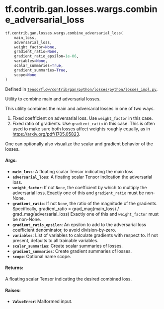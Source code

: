 <div itemscope itemtype="http://developers.google.com/ReferenceObject">
<meta itemprop="name" content="tf.contrib.gan.losses.wargs.combine_adversarial_loss" />
<meta itemprop="path" content="Stable" />
</div>

# tf.contrib.gan.losses.wargs.combine_adversarial_loss

``` python
tf.contrib.gan.losses.wargs.combine_adversarial_loss(
    main_loss,
    adversarial_loss,
    weight_factor=None,
    gradient_ratio=None,
    gradient_ratio_epsilon=1e-06,
    variables=None,
    scalar_summaries=True,
    gradient_summaries=True,
    scope=None
)
```



Defined in [`tensorflow/contrib/gan/python/losses/python/losses_impl.py`](/code/stable/tensorflow/contrib/gan/python/losses/python/losses_impl.py).

Utility to combine main and adversarial losses.

This utility combines the main and adversarial losses in one of two ways.
1) Fixed coefficient on adversarial loss. Use `weight_factor` in this case.
2) Fixed ratio of gradients. Use `gradient_ratio` in this case. This is often
  used to make sure both losses affect weights roughly equally, as in
  https://arxiv.org/pdf/1705.05823.

One can optionally also visualize the scalar and gradient behavior of the
losses.

#### Args:

* <b>`main_loss`</b>: A floating scalar Tensor indicating the main loss.
* <b>`adversarial_loss`</b>: A floating scalar Tensor indication the adversarial loss.
* <b>`weight_factor`</b>: If not `None`, the coefficient by which to multiply the
    adversarial loss. Exactly one of this and `gradient_ratio` must be
    non-None.
* <b>`gradient_ratio`</b>: If not `None`, the ratio of the magnitude of the gradients.
    Specifically,
      gradient_ratio = grad_mag(main_loss) / grad_mag(adversarial_loss)
    Exactly one of this and `weight_factor` must be non-None.
* <b>`gradient_ratio_epsilon`</b>: An epsilon to add to the adversarial loss
    coefficient denominator, to avoid division-by-zero.
* <b>`variables`</b>: List of variables to calculate gradients with respect to. If not
    present, defaults to all trainable variables.
* <b>`scalar_summaries`</b>: Create scalar summaries of losses.
* <b>`gradient_summaries`</b>: Create gradient summaries of losses.
* <b>`scope`</b>: Optional name scope.


#### Returns:

A floating scalar Tensor indicating the desired combined loss.


#### Raises:

* <b>`ValueError`</b>: Malformed input.